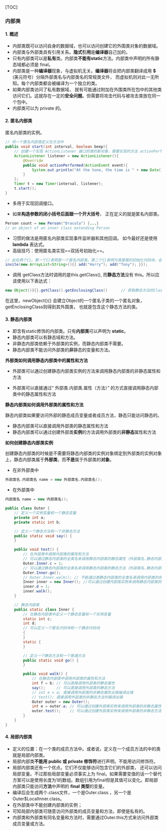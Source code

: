 [TOC]



### 内部类

#### 1. 概述

- 内部类既可以访问自身的数据域，也可以访问创建它的外围类对象的数据域。
- 内部类与外部类具有引用关系。**隐式引用**是**编译器**自己加的。
- 只有内部类可以是**私有**类。内部类**不能有static**方法。内部类中声明的所有静态域都必须是 final。
- 内部类是一种**编译器**现象，与虚拟机无关。**编译器**将会把内部类翻译成用 **$** (美元符号）分隔外部类名与内部类名的常规类文件， 而虚拟机则对此一无所知。每个内部类都会被编译为一个独立的类。
- 如果内部类访问了私有数据域， 就有可能通过附加在外围类所在包中的其他类访问它们。这就存在一定的**安全问题**。但需要将攻击代码与被攻击类放在同一个包中。
- 内部类可以为 private 的。



#### 2. 匿名内部类

匿名内部类的实例。

```java
// 将一个匿名内部类定义在方法中
public void start(int interval, boolean beep){
    // 创建一个实现 ActionListener 接口的类的新对象，需要实现的方法 actionPerformed 定义在括号内
    ActionListener listener = new ActionListener(){
        @Override
        public void actionPerformed(ActionEvent event){
            System.out.println("At the tone, the time is " + new Date());
        }
    };
    Timer t = new Timer(interval, listener);
    t.start();
}
```

- 多用于实现回调接口。

- 如果**构造参数的闭小括号后面跟一个开大括号**， 正在定义的就是匿名内部类。

```java
Person count = new Person("Dracula") {...}
// an object of an inner class extending Person
```

- 习惯的做法是用匿名内部类实现事件监听器和其他回调。 如今最好还是使用 **lambda** 表达式。
- 高级技巧：使用匿名类实现==双括号初始化==。

```java
// 此处两个{}。第一个{}表明是一个匿名内部类。第二个{}表明为类里面的初始化代码块，会在构造对象时调用。
invite(new ArrayList<String>(){{ add("Harry"); add("Tony"); }});
```

- 调用 getClass方法时调用的是this.getClass(), 而**静态方法**没有 this。所以应该使用以下表达式：

```java
new Object()){}.getClass().getEnclosingClass()      // 获取静态方法的Class
```

在这里，newObject(){} 会建立Object的一个匿名子类的一个匿名对象，getEnclosingClass则得到其外围类， 也就是包含这个静态方法的类。



#### 3. 静态内部类

- 即含有static修饰的内部类。只有**内部类**可以声明为 **static**。
- 静态内部类可以有静态域和方法。
- 非静态内部类依赖于外部类的实例，而静态内部类不需要。
- 静态内部类不能访问外部类的**非**静态的变量和方法。

**外部类如何调用静态内部类中的属性和方法**

- 外部类可以通过创建静态内部类实例的方法来调用静态内部类的非静态属性和方法

- 外部类可以直接通过“ 外部类.内部类.属性（方法）” 的方式直接调用静态内部类中的静态属性和方法

**静态内部类如何调用外部类的属性和方法**

静态内部类如果要访问外部的静态成员变量或者成员方法，静态只能访问静态的。

- 静态内部类可以直接调用外部类的静态属性和方法
- 静态内部类可以通过创建外部类**实例**的方法调用外部类的**非静态**属性和方法

**如何创建静态内部类实例**

创建静态内部类的时候是不需要将静态内部类的实例对象绑定到外部类的实例对象上，静态内部类属于**外部类**，而**不是**属于外部类的**对象**。

- 在非外部类中

```java
外部类名.内部类名 name = new 外部类名.内部类名();
```

- 在外部类中

```java
内部类名 name = new 内部类名();
```

```java
public class Outer {
    // 定义一个实例变量和一个静态变量
    private int a;
    private static int b;

    // 定义一个静态方法和一个非静态方法
    public static void say() {
    }

    public void test() {
        // 在外部类中调用内部类的属性和方法
        // 可以通过静态内部类的全类名来调用静态内部类的静态属性（外部类名.静态内部类名.属性）
        Outer.Inner.c = 1; 
        // 可以通过静态内部类的全类名来调用静态内部类的静态方法（外部类名.静态内部类名.方法）
        Outer.Inner.go(); 
        // Outer.Inner.walk(); // 不能通过类静态内部类的全类名来调用内部类的非静态属性和方法
        Inner inner = new Inner(); //可以通过创建内部类实例来调用静态内部类的非静态属性和方法
        inner.d = 1;
        inner.walk(); 
    }

    // 静态内部类
    public static class Inner {
        // 在静态内部类中定义一个静态变量和一个实例变量
        static int c;
        int d;
        // 可以定义一个匿名代码块和一个静态代码块
        {
        }
        static {
        }

        // 定义一个静态方法和一个普通方法
        public static void go() {
        }

        public void walk() {
            // 在静态内部类中调用外部类的属性和方法
            int f = b; // 可以直接调用外部类的静态属性
            say();     // 可以直接调用外部类的静态方法
            // int e = a; 直接调用外部类的非静态属性出错编译出错
            // test(); 直接调用外部类的非静态方法时编译出错
            Outer outer = new Outer();
            int e = outer.a; // 可以通过创建外部类实例来调用外部类的非静态属性
            outer.test();    // 可以通过创建外部类实例来调用外部类的非静态方法
        }
    }
}
```



#### 4. 局部内部类

- 定义的位置：在一个类的成员方法中。或者说，定义在一个成员方法的中的类就是局部内部类。
- 局部内部类**不能用 public 或 private 修饰符**进行声明。不能用访问修饰符。
- 局部内部类还有一个优点。它们不仅能够访问包含它们的外部类， 还可以访问局部变量。不过那些局部变量必须事实上为 final。如果需要变值的话一个替代方案可以是使用长度为1的数组。数组引用为final但是其值可以变化。即局部内部类只能访问**方法**中声明的 **final 类型**的变量。
- 编译后会生成两个.class文件，一个是Outer.class ，另一个是Outer$LocalInner.class。
- 在外部类中不能创建内部类的实例；
- 可知局部内部类可随意访问外部类的成员变量和方法，即使是私有的。
- 内部类和外部类有同名变量和方法时，需要通过Outer.this方式来访问外部类成员变量或方法。





